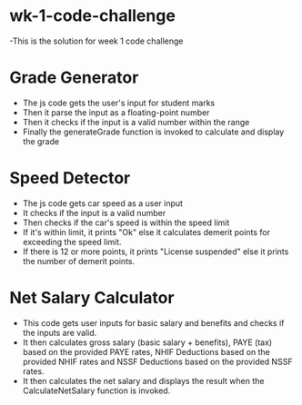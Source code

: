 # wk-1-code-challenge
-This is the solution for week 1 code challenge

# Grade Generator
- The js code gets the user's input for student marks
- Then it parse the input as a floating-point number
- Then it checks if the input is a valid number within the range
- Finally the generateGrade function is invoked to calculate and display the grade

# Speed Detector
- The js code gets car speed as a user input
- It checks if the input is a valid number
- Then checks if the car's speed is within the speed limit
- If it's within limit, it prints "Ok" else it calculates      demerit points for exceeding the speed limit.
- If there is 12 or more points, it prints "License suspended" else it prints the number of demerit points.

# Net Salary Calculator
- This code gets user inputs for basic salary and benefits and checks if the inputs are valid.
- It then calculates gross salary (basic salary + benefits), PAYE (tax) based on the provided PAYE rates, NHIF Deductions based on the provided NHIF rates and NSSF Deductions based on the provided NSSF rates.
- It then calculates the net salary and displays the result when the CalculateNetSalary function is invoked.